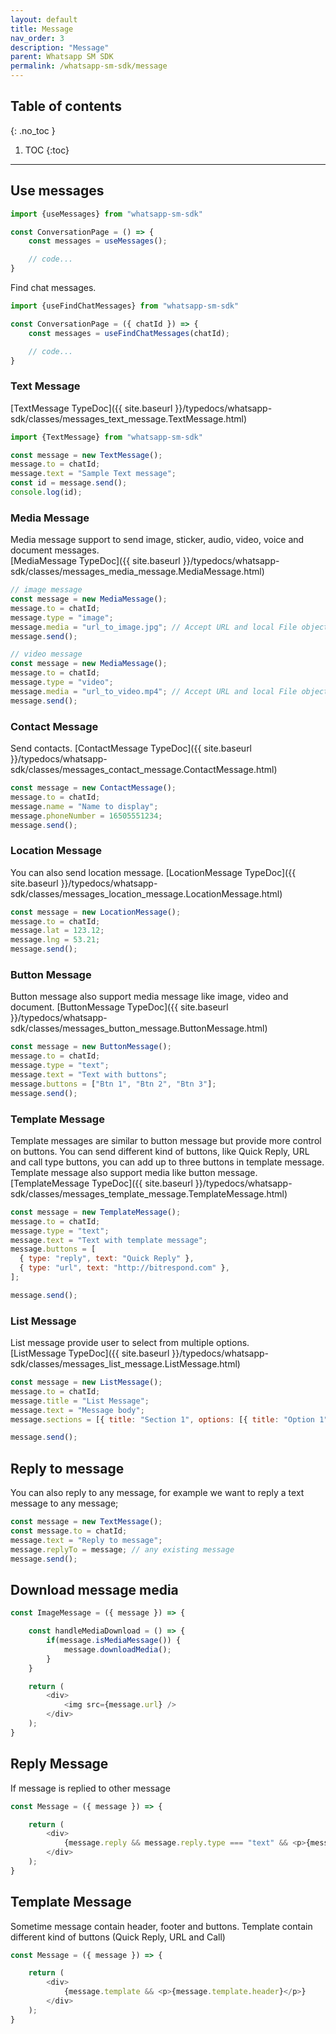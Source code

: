 ```yaml
---
layout: default
title: Message
nav_order: 3
description: "Message"
parent: Whatsapp SM SDK
permalink: /whatsapp-sm-sdk/message
---
```


## Table of contents
{: .no_toc }

1. TOC
{:toc}

---

## Use messages
```js
import {useMessages} from "whatsapp-sm-sdk"

const ConversationPage = () => {
    const messages = useMessages();

    // code...
}
```

Find chat messages.
```js
import {useFindChatMessages} from "whatsapp-sm-sdk"

const ConversationPage = ({ chatId }) => {
    const messages = useFindChatMessages(chatId);

    // code...
}
```


### Text Message
[TextMessage TypeDoc]({{ site.baseurl }}/typedocs/whatsapp-sdk/classes/messages_text_message.TextMessage.html)

```js
import {TextMessage} from "whatsapp-sm-sdk"

const message = new TextMessage();
message.to = chatId;
message.text = "Sample Text message";
const id = message.send();
console.log(id);
```

### Media Message

Media message support to send image, sticker, audio, video, voice and document messages.  
[MediaMessage TypeDoc]({{ site.baseurl }}/typedocs/whatsapp-sdk/classes/messages_media_message.MediaMessage.html)

```js
// image message
const message = new MediaMessage();
message.to = chatId;
message.type = "image";
message.media = "url_to_image.jpg"; // Accept URL and local File object
message.send();

// video message
const message = new MediaMessage();
message.to = chatId;
message.type = "video";
message.media = "url_to_video.mp4"; // Accept URL and local File object
message.send();
```

### Contact Message

Send contacts. [ContactMessage TypeDoc]({{ site.baseurl }}/typedocs/whatsapp-sdk/classes/messages_contact_message.ContactMessage.html)

```js
const message = new ContactMessage();
message.to = chatId;
message.name = "Name to display";
message.phoneNumber = 16505551234;
message.send();
```

### Location Message

You can also send location message. [LocationMessage TypeDoc]({{ site.baseurl }}/typedocs/whatsapp-sdk/classes/messages_location_message.LocationMessage.html)

```js
const message = new LocationMessage();
message.to = chatId;
message.lat = 123.12;
message.lng = 53.21;
message.send();
```

### Button Message

Button message also support media message like image, video and document.
[ButtonMessage TypeDoc]({{ site.baseurl }}/typedocs/whatsapp-sdk/classes/messages_button_message.ButtonMessage.html)

```js
const message = new ButtonMessage();
message.to = chatId;
message.type = "text";
message.text = "Text with buttons";
message.buttons = ["Btn 1", "Btn 2", "Btn 3"];
message.send();
```

### Template Message

Template messages are similar to button message but provide more control on buttons.
You can send different kind of buttons, like Quick Reply, URL and call type buttons, you can add up to three buttons in template message.
Template message also support media like button message.  
[TemplateMessage TypeDoc]({{ site.baseurl }}/typedocs/whatsapp-sdk/classes/messages_template_message.TemplateMessage.html)

```js
const message = new TemplateMessage();
message.to = chatId;
message.type = "text";
message.text = "Text with template message";
message.buttons = [
  { type: "reply", text: "Quick Reply" },
  { type: "url", text: "http://bitrespond.com" },
];

message.send();
```

### List Message

List message provide user to select from multiple options.  
[ListMessage TypeDoc]({{ site.baseurl }}/typedocs/whatsapp-sdk/classes/messages_list_message.ListMessage.html)

```js
const message = new ListMessage();
message.to = chatId;
message.title = "List Message";
message.text = "Message body";
message.sections = [{ title: "Section 1", options: [{ title: "Option 1", description: "Option 1 description" }] }];

message.send();
```

## Reply to message

You can also reply to any message, for example we want to reply a text message to any message;

```js
const message = new TextMessage();
const message.to = chatId;
message.text = "Reply to message";
message.replyTo = message; // any existing message
message.send();
```

## Download message media

```js
const ImageMessage = ({ message }) => {

    const handleMediaDownload = () => {
        if(message.isMediaMessage()) {
            message.downloadMedia();
        }
    }

    return (
        <div>
            <img src={message.url} />
        </div>
    );
}
```

## Reply Message
If message is replied to other message

```js
const Message = ({ message }) => {

    return (
        <div>
            {message.reply && message.reply.type === "text" && <p>{message.reply.text}</p>}
        </div>
    );
}
```

## Template Message

Sometime message contain header, footer and buttons. Template contain different kind of buttons (Quick Reply, URL and Call)

```js
const Message = ({ message }) => {

    return (
        <div>
            {message.template && <p>{message.template.header}</p>}
        </div>
    );
}
```